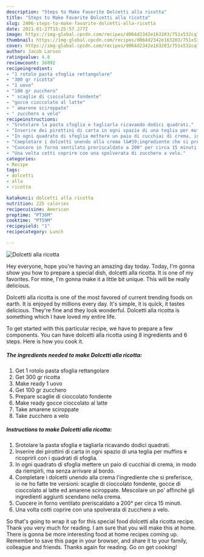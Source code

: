 ```yaml
---
description: "Steps to Make Favorite Dolcetti alla ricotta"
title: "Steps to Make Favorite Dolcetti alla ricotta"
slug: 2406-steps-to-make-favorite-dolcetti-alla-ricotta
date: 2021-01-27T15:25:57.277Z
image: https://img-global.cpcdn.com/recipes/d064d2342e163203/751x532cq70/dolcetti-alla-ricotta-recipe-main-photo.jpg
thumbnail: https://img-global.cpcdn.com/recipes/d064d2342e163203/751x532cq70/dolcetti-alla-ricotta-recipe-main-photo.jpg
cover: https://img-global.cpcdn.com/recipes/d064d2342e163203/751x532cq70/dolcetti-alla-ricotta-recipe-main-photo.jpg
author: Jacob Larson
ratingvalue: 4.8
reviewcount: 36892
recipeingredient:
- "1 rotolo pasta sfoglia rettangolare"
- "300 gr ricotta"
- "1 uovo"
- "100 gr zucchero"
- " scaglie di cioccolato fondente"
- "gocce cioccolato al latte"
- " amarene sciroppate"
- " zucchero a velo"
recipeinstructions:
- "Srotolare la pasta sfoglia e tagliarla ricavando dodici quadrati."
- "Inserire dei pirottini di carta in ogni spazio di una teglia per muffins e ricoprirli con i quadrati di sfoglia."
- "In ogni quadrato di sfoglia mettere un paio di cucchiai di crema, in modo da riempirli, ma senza arrivare al bordo."
- "Completare i dolcetti unendo alla crema l&#39;ingrediente che si preferisce, io ne ho fatte tre versioni: scaglie di cioccolato fondente, gocce di cioccolato al latte ed amarene sciroppate. Mescolare un po&#39; affinché gli ingredienti aggiunti scendano nella crema."
- "Cuocere in forno ventilato preriscaldato a 200° per circa 15 minuti."
- "Una volta cotti coprire con una spolverata di zucchero a velo."
categories:
- Recipe
tags:
- dolcetti
- alla
- ricotta

katakunci: dolcetti alla ricotta 
nutrition: 225 calories
recipecuisine: American
preptime: "PT36M"
cooktime: "PT59M"
recipeyield: "1"
recipecategory: Lunch

---
```



![Dolcetti alla ricotta](https://img-global.cpcdn.com/recipes/d064d2342e163203/751x532cq70/dolcetti-alla-ricotta-recipe-main-photo.jpg)

Hey everyone, hope you're having an amazing day today. Today, I'm gonna show you how to prepare a special dish, dolcetti alla ricotta. It is one of my favorites. For mine, I'm gonna make it a little bit unique. This will be really delicious.



Dolcetti alla ricotta is one of the most favored of current trending foods on earth. It is enjoyed by millions every day. It's simple, it is quick, it tastes delicious. They're fine and they look wonderful. Dolcetti alla ricotta is something which I have loved my entire life.


To get started with this particular recipe, we have to prepare a few components. You can have dolcetti alla ricotta using 8 ingredients and 6 steps. Here is how you cook it.

<!--inarticleads1-->

##### The ingredients needed to make Dolcetti alla ricotta:

1. Get 1 rotolo pasta sfoglia rettangolare
1. Get 300 gr ricotta
1. Make ready 1 uovo
1. Get 100 gr zucchero
1. Prepare  scaglie di cioccolato fondente
1. Make ready gocce cioccolato al latte
1. Take  amarene sciroppate
1. Take  zucchero a velo




<!--inarticleads2-->

##### Instructions to make Dolcetti alla ricotta:

1. Srotolare la pasta sfoglia e tagliarla ricavando dodici quadrati.
1. Inserire dei pirottini di carta in ogni spazio di una teglia per muffins e ricoprirli con i quadrati di sfoglia.
1. In ogni quadrato di sfoglia mettere un paio di cucchiai di crema, in modo da riempirli, ma senza arrivare al bordo.
1. Completare i dolcetti unendo alla crema l&#39;ingrediente che si preferisce, io ne ho fatte tre versioni: scaglie di cioccolato fondente, gocce di cioccolato al latte ed amarene sciroppate. Mescolare un po&#39; affinché gli ingredienti aggiunti scendano nella crema.
1. Cuocere in forno ventilato preriscaldato a 200° per circa 15 minuti.
1. Una volta cotti coprire con una spolverata di zucchero a velo.




So that's going to wrap it up for this special food dolcetti alla ricotta recipe. Thank you very much for reading. I am sure that you will make this at home. There is gonna be more interesting food at home recipes coming up. Remember to save this page in your browser, and share it to your family, colleague and friends. Thanks again for reading. Go on get cooking!
